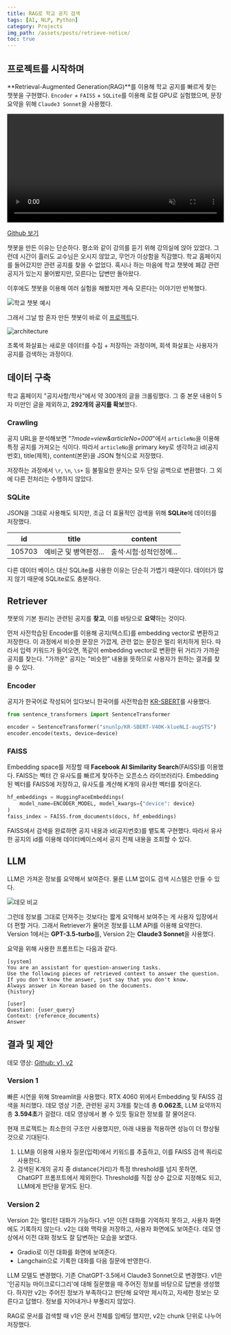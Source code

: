 ```yaml
---
title: RAG로 학교 공지 검색
tags: [AI, NLP, Python]
category: Projects 
img_path: /assets/posts/retrieve-notice/
toc: true
---
```


## 프로젝트를 시작하며

**Retrieval-Augmented Generation(RAG)**를 이용해 학교 공지를 빠르게 찾는 챗봇을 구현했다. `Encoder` + `FAISS` + `SQLite`를 이용해 로컬 GPU로 실험했으며, 문장 요약을 위해 `Claude3 Sonnet`을 사용했다.

<video src="https://github.com/user-attachments/assets/cbe11f31-254b-4dfa-8296-09ad93406c66" width="100%" controls muted></video>

[Github 보기](https://github.com/denev6/retrieve-notice)

챗봇을 만든 이유는 단순하다. 평소와 같이 강의를 듣기 위해 강의실에 앉아 있었다. 그런데 시간이 흘러도 교수님은 오시지 않았고, 무언가 이상함을 직감했다. 학교 홈페이지를 들어갔지만 관련 공지를 찾을 수 없었다. 혹시나 하는 마음에 학교 챗봇에 폐강 관련 공지가 있는지 물어봤지만, 모른다는 답변만 돌아왔다.

이후에도 챗봇을 이용해 여러 실험을 해봤지만 계속 모른다는 이야기만 반복했다.

![학교 챗봇 예시](kingo.png)

그래서 그날 밤 혼자 만든 챗봇이 바로 이 [프로젝트](https://github.com/denev6/retrieve-notice)다.

![architecture](overview.png)

초록색 화살표는 새로운 데이터를 수집 + 저장하는 과정이며, 회색 화살표는 사용자가 공지를 검색하는 과정이다.

## 데이터 구축

학교 홈페이지 "공지사항/학사"에서 약 300개의 글을 크롤링했다. 그 중 본문 내용이 5자 미만인 글을 제외하고, **292개의 공지를 확보**했다.

### Crawling

공지 URL을 분석해보면 "*?mode=view&articleNo=000*"에서 `articleNo`을 이용해 특정 공지를 가져오는 식이다. 따라서 `articleNo`을 primary key로 생각하고 id(공지번호), title(제목), content(본문)을 JSON 형식으로 저장했다.

저장하는 과정에서 `\r`, `\n`, `\s+` 등 불필요한 문자는 모두 단일 공백으로 변환했다. 그 외에 다른 전처리는 수행하지 않았다.

### SQLite

JSON을 그대로 사용해도 되지만, 조금 더 효율적인 검색을 위해 **SQLite**에 데이터를 저장했다.

|id|title|content|
|:---:|:---:|:---:|
|105703|예비군 및 병역판정...|출석·시험·성적인정에...|

다른 데이터 베이스 대신 SQLite를 사용한 이유는 단순히 가볍기 때문이다. 데이터가 많지 않기 때문에 SQLite로도 충분하다.

## Retriever

챗봇의 기본 원리는 관련된 공지를 **찾고**, 이를 바탕으로 **요약**하는 것이다.

먼저 사전학습된 Encoder를 이용해 공지(텍스트)를 embedding vector로 변환하고 저장한다. 이 과정에서 비슷한 문장은 가깝게, 관련 없는 문장은 멀리 위치하게 된다. 따라서 입력 키워드가 들어오면, 똑같이 embedding vector로 변환한 뒤 거리가 가까운 공지를 찾는다. "가까운" 공지는 "비슷한" 내용을 뜻하므로 사용자가 원하는 결과를 찾을 수 있다.

### Encoder

공지가 한국어로 작성되어 있다보니 한국어를 사전학습한 [KR-SBERT](https://github.com/snunlp/KR-SBERT)를 사용했다.

```python
from sentence_transformers import SentenceTransformer

encoder = SentenceTransformer("snunlp/KR-SBERT-V40K-klueNLI-augSTS")
encoder.encode(texts, device=device)
```

### FAISS

Embedding space를 저장할 때 **Facebook AI Similarity Search**(FAISS)를 이용했다. FAISS는 벡터 간 유사도를 빠르게 찾아주는 오픈소스 라이브러리다. Embedding된 벡터를 FAISS에 저장하고, 유사도를 계산해 K개의 유사한 벡터를 찾아온다.

```python
hf_embeddings = HuggingFaceEmbeddings(
    model_name=ENCODER_MODEL, model_kwargs={"device": device}
)
faiss_index = FAISS.from_documents(docs, hf_embeddings)
```

FAISS에서 검색을 완료하면 공지 내용과 id(공지번호)를 뱉도록 구현했다. 따라서 유사한 공지의 id를 이용해 데이터베이스에서 공지 전체 내용을 조회할 수 있다.

## LLM

LLM은 가져온 정보를 요약해서 보여준다. 물론 LLM 없이도 검색 시스템은 만들 수 있다.

![데모 비교](compare-demo.png)

그런데 정보를 그대로 던져주는 것보다는 짧게 요약해서 보여주는 게 사용자 입장에서 더 편할 거다. 그래서 Retriever가 물어온 정보를 LLM API를 이용해 요약한다. Version 1에서는 **GPT-3.5-turbo**를, Version 2는 **Claude3 Sonnet**을 사용했다.

요약을 위해 사용한 프롬프트는 다음과 같다.

```text
[system]
You are an assistant for question-answering tasks. 
Use the following pieces of retrieved context to answer the question. 
If you don't know the answer, just say that you don't know. 
Always answer in Korean based on the documents.
{history}

[user]
Question: {user_query} 
Context: {reference_documents} 
Answer
```

## 결과 및 제안

데모 영상: [Github: v1, v2](https://github.com/denev6/retrieve-notice/issues/1)

### Version 1

빠른 시연을 위해 Streamlit을 사용했다. RTX 4060 위에서 Embedding 및 FAISS 검색을 처리했다. 데모 영상 기준, 관련된 공지 3개를 찾는데 총 **0.062초**, LLM 요약까지 총 **3.594초**가 걸렸다. 데모 영상에서 볼 수 있듯 필요한 정보를 잘 물어온다.

현재 프로젝트는 최소한의 구조만 사용했지만, 아래 내용을 적용하면 성능이 더 향상될 것으로 기대된다.

1. LLM을 이용해 사용자 질문(입력)에서 키워드를 추출하고, 이를 FAISS 검색 쿼리로 사용한다.
2. 검색된 K개의 공지 중 distance(거리)가 특정 threshold를 넘지 못하면, ChatGPT 프롬프트에서 제외한다. Threshold를 직접 상수 값으로 지정해도 되고, LLM에게 판단을 맡겨도 된다.

### Version 2

Version 2는 멀티턴 대화가 가능하다. v1은 이전 대화를 기억하지 못하고, 사용자 화면에도 기록하지 않는다. v2는 대화 맥락을 저장하고, 사용자 화면에도 보여준다. 데모 영상에서 이전 대화 정보도 잘 답변하는 모습을 보였다.

- Gradio로 이전 대화를 화면에 보여준다.
- Langchain으로 기록한 대화를 다음 질문에 반영한다.

LLM 모델도 변경했다. 기존 ChatGPT-3.5에서 Claude3 Sonnet으로 변경했다. v1은 '인공지능 마이크로디그리'에 대해 질문했을 때 주어진 정보를 바탕으로 답변을 생성했다. 하지만 v2는 주어진 정보가 부족하다고 판단해 요약만 제시하고, 자세한 정보는 모른다고 답했다. 정보를 지어내거나 부풀리지 않았다.

RAG로 문서를 검색할 때 v1은 문서 전체를 임베딩 했지만, v2는 chunk 단위로 나누어 저장했다.
